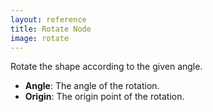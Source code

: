 ```yaml
---
layout: reference
title: Rotate Node
image: rotate
---
```

Rotate the shape according to the given angle.

* **Angle**: The angle of the rotation.
* **Origin**: The origin point of the rotation.
